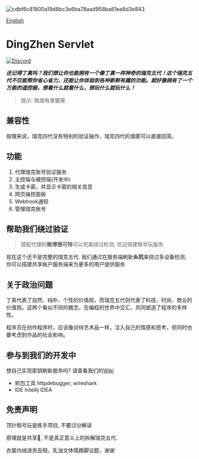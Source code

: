 ![cdbf6c81800a19d8bc3e6ba78aad958ba61ea8d3e843](https://github.com/user-attachments/assets/c9cef282-cdc3-49b3-b730-84c8090bfac3)

[English](https://github.com/CubeWhyMC/DingZhenServlet/blob/master/readme-en.md)

# DingZhen Servlet

[![Discord](https://img.shields.io/discord/1047866655033802802?logo=discord&label=Discord&color=blue)](https://discord.lunarclient.top)

***还记得丁真吗？我们想让你也能拥有一个像丁真一样神奇的瑞克五代！这个瑞克五代不仅能帮你省心省力，还能让你体验到各种新鲜有趣的功能。就好像拥有了一个万能的遥控器，想看什么就看什么，想玩什么就玩什么！***

> 提示: 吸烟有害健康.

## 兼容性

按理来说，瑞克四代没有特别的验证操作，瑞克四代的烟雾可以直接回笼。

## 功能

1. 代理瑞克账号验证服务
2. 主控端与被控端(开发中)
3. 生成卡密，并显示卡密的相关信息
4. 网页操控面板
5. Webhook通知
6. 管理瑞克账号

## 帮助我们绕过验证

> 搭配代理的**微博搜可特**可以完美绕过检测, 欢迎搭建租号玩服务

现在这个还不是完整的瑞克五代. 我们通过在服务端刷新**头坑**来绕过多设备检测, 你可以搭建共享账户服务端来为更多的用户提供服务

## 关于政治问题

丁真代表了自然、纯朴、个性的价值观，而瑞克五代则代表了科技、时尚、商业的价值观。这两个看似不同的概念，在编程的世界中交汇，共同塑造了程序的多样性。

程序员在创作程序时，应该像对待艺术品一样，注入自己的情感和思考，但同时也要考虑到作品的社会影响。

## 参与到我们的开发中

想自己实现密钥刷新服务吗?
请查看我们的[Wiki](https://github.com/CubeWhyMC/DingZhenServlet/wiki/%E4%BD%BF%E7%94%A8%E5%85%B6%E4%BB%96%E8%AF%AD%E8%A8%80%E5%AE%9E%E7%8E%B0%E5%AF%86%E9%92%A5%E5%88%B7%E6%96%B0%E6%9C%8D%E5%8A%A1)

- 抓包工具 httpdebugger, wireshark
- IDE Intellij IDEA

## 免责声明

顶针租号玩是练手项目, 不要过分解读

原理就是共享🐀, 不是真正意义上的拆解瑞克五代.

衣裳内绒进贡丑相，乳油文体情踢脚议题，谢谢
